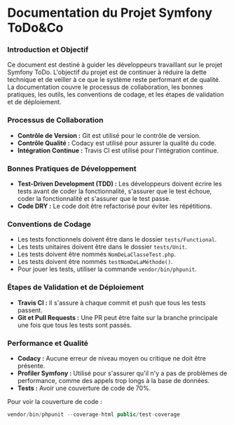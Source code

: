 # Documentation du Projet Symfony ToDo&Co

### Introduction et Objectif

Ce document est destiné à guider les développeurs travaillant sur le projet Symfony ToDo. L'objectif du projet est de continuer à réduire la dette technique et de veiller à ce que le système reste performant et de qualité. La documentation couvre le processus de collaboration, les bonnes pratiques, les outils, les conventions de codage, et les étapes de validation et de déploiement.

### Processus de Collaboration

- **Contrôle de Version :** Git est utilisé pour le contrôle de version.
- **Contrôle Qualité :** Codacy est utilisé pour assurer la qualité du code.
- **Intégration Continue :** Travis CI est utilisé pour l'intégration continue.

### Bonnes Pratiques de Développement

- **Test-Driven Development (TDD) :** Les développeurs doivent écrire les tests avant de coder la fonctionnalité, s'assurer que le test échoue, coder la fonctionnalité et s'assurer que le test passe.
- **Code DRY :** Le code doit être refactorisé pour éviter les répétitions.

### Conventions de Codage

- Les tests fonctionnels doivent être dans le dossier `tests/Functional`.
- Les tests unitaires doivent être dans le dossier `tests/Unit`.
- Les tests doivent être nommés `NomDeLaClasseTest.php`.
- Les tests doivent être nommés `testNomDeLaMéthode()`.
- Pour jouer les tests, utiliser la commande `vendor/bin/phpunit`.

### Étapes de Validation et de Déploiement

- **Travis CI :** Il s'assure à chaque commit et push que tous les tests passent.
- **Git et Pull Requests :** Une PR peut être faite sur la branche principale une fois que tous les tests sont passés.

### Performance et Qualité

- **Codacy :** Aucune erreur de niveau moyen ou critique ne doit être présente.
- **Profiler Symfony :** Utilisé pour s'assurer qu'il n'y a pas de problèmes de performance, comme des appels trop longs à la base de données.
- **Tests :** Avoir une couverture de code de 70%.

Pour voir la couverture de code :
```php
vendor/bin/phpunit --coverage-html public/test-coverage
```
